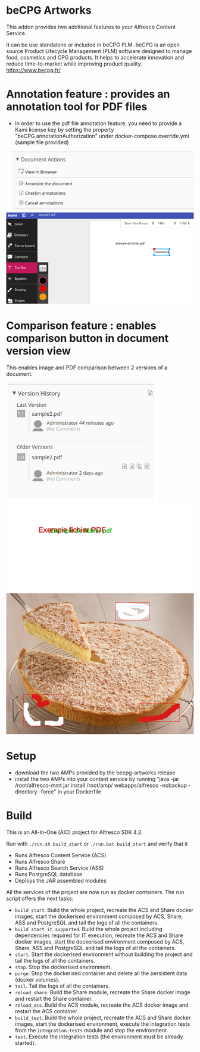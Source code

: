 # beCPG Artworks

This addon provides two additional features to your Alfresco Content Service.

It can be use standalone or included in beCPG PLM.
beCPG is an open source Product Lifecycle Management (PLM) software designed to manage food, cosmetics and CPG products. It helps to accelerate innovation and reduce time-to-market while improving product quality.
https://www.becpg.fr/

# Annotation feature : provides an annotation tool for PDF files
  * In order to use the pdf file annotation feature, you need to provide a Kami license key by setting the property "beCPG.annotationAuthorization" under docker-compose.override.yml (sample file provided)
  
![](doc-images/annotation.png) ![](doc-images/annotation2.png)

# Comparison feature : enables comparison button in document version view

This enables image and PDF comparison between 2 versions of a document.

![](doc-images/comparison.png) ![](doc-images/comparison2.png) ![](doc-images/comparison3.png)


# Setup
 
 * download the two AMPs provided by the becpg-artworks release
 * install the two AMPs into your content service by running "java -jar /root/alfresco-mmt.jar install /root/amp/ webapps/alfresco -nobackup -directory -force" in your Dockerfile
 
 
# Build

This is an All-In-One (AIO) project for Alfresco SDK 4.2.

Run with `./run.sh build_start` or `./run.bat build_start` and verify that it

 * Runs Alfresco Content Service (ACS)
 * Runs Alfresco Share
 * Runs Alfresco Search Service (ASS)
 * Runs PostgreSQL database
 * Deploys the JAR assembled modules
 
All the services of the project are now run as docker containers. The run script offers the next tasks:

 * `build_start`. Build the whole project, recreate the ACS and Share docker images, start the dockerised environment composed by ACS, Share, ASS and 
 PostgreSQL and tail the logs of all the containers.
 * `build_start_it_supported`. Build the whole project including dependencies required for IT execution, recreate the ACS and Share docker images, start the 
 dockerised environment composed by ACS, Share, ASS and PostgreSQL and tail the logs of all the containers.
 * `start`. Start the dockerised environment without building the project and tail the logs of all the containers.
 * `stop`. Stop the dockerised environment.
 * `purge`. Stop the dockerised container and delete all the persistent data (docker volumes).
 * `tail`. Tail the logs of all the containers.
 * `reload_share`. Build the Share module, recreate the Share docker image and restart the Share container.
 * `reload_acs`. Build the ACS module, recreate the ACS docker image and restart the ACS container.
 * `build_test`. Build the whole project, recreate the ACS and Share docker images, start the dockerised environment, execute the integration tests from the
 `integration-tests` module and stop the environment.
 * `test`. Execute the integration tests (the environment must be already started).

